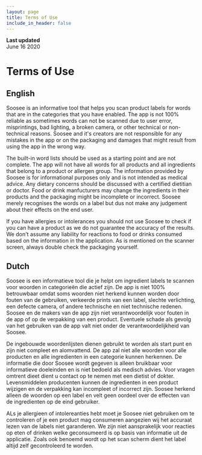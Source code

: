 ```yaml
---
layout: page
title: Terms of Use
include_in_header: false
---
```


**Last updated**  
June 16 2020


# Terms of Use

## English
Soosee is an informative tool that helps you scan product labels for words that are in the categories that you have enabled. The app is not 100% reliable as sometimes words can not be scanned due to user error, misprintings, bad lighting, a broken camera, or other technical or non-technical reasons. Soosee and it's creators are not responsible for any mistakes in the app or on the packaging and damages that might result from using the app in the wrong way.

The built-in word lists should be used as a starting point and are not complete. The app will not have all words for all products and all ingredients that belong to a product or allergen group. The information provided by Soosee is for informational purposes only and is not intended as medical advice. Any dietary concerns should be discussed with a certified dietitian or doctor. Food or drink manfucturers may change the ingredients in their products and the packaging might be incomplete or incorrect. Soosee merely recognises the words on a label but dus not make any judgement about their effects on the end user.

If you have allergies or intolerances you should not use Soosee to check if you can have a product as we do not guarantee the accuracy of the results. We don't assume any liability for reactions to food or drinks consumed based on the information in the application. As is mentioned on the scanner screen, always double check the packaging yourself.


## Dutch
Soosee is een informatieve tool die je helpt om ingredient labels te scannen voor woorden in categorieën die actief zijn. De app is niet 100% betrouwbaar omdat soms woorden niet herkend kunnen worden door fouten van de gebruiken, verkeerde prints van een label, slechte verlichting, een defecte camera, of andere technische en niet technische redenen. Soosee en de makers van de app zijn niet verantwoordelijk voor fouten in de app of op de verpakking van een product. Eventuele schade als gevolg van het gebruiken van de app valt niet onder de verantwoordelijkheid van Soosee.

De ingebouwde woordenlijsten dienen gebruikt te worden als start punt en zijn niet compleet en alomvattend. De app zal niet alle woorden voor alle producten en alle ingredienten in een categorie kunnen herkennen. De informatie die door Soosee wordt gegeven is alleen bruikbaar voor informatieve doeleinden en is niet bedoeld als medisch advies. Voor vragen omtrent dieet dient u contact op te nemen met een dietist of dokter. Levensmiddelen producenten kunnen de ingredienten in een product wijzigen en de verpakking kan incompleet of incorrect zijn. Soosee herkend alleen de woorden op een label en velt geen oordeel over de effecten van de ingredienten op de eind gebruiker.

ALs je allergieen of intolereanties hebt moet je Soosee niet gebruiken om te controleren of je een product mag consumeren aangezien wij het accuraat lezen van de labels niet garanderen. We zijn niet aansprakelijk voor reacties op eten of drinken welke geconsumeerd is op basis van informatie uit de applicatie. Zoals ook benoemd wordt op het scan scherm dient het label altijd zelf gecontroleerd te worden.